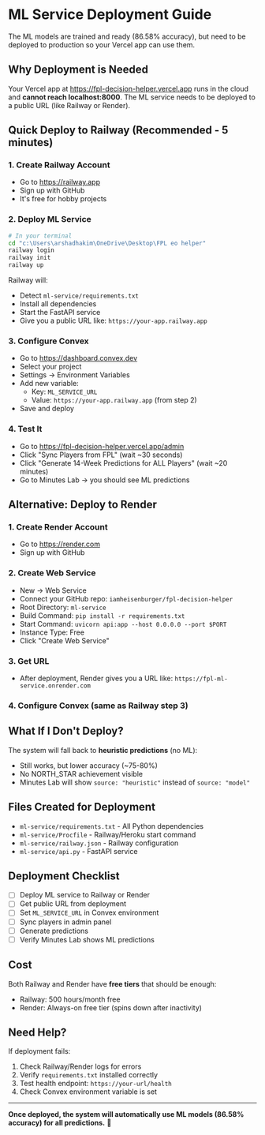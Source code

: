 # ML Service Deployment Guide

The ML models are trained and ready (86.58% accuracy), but need to be deployed to production so your Vercel app can use them.

## Why Deployment is Needed

Your Vercel app at https://fpl-decision-helper.vercel.app runs in the cloud and **cannot reach localhost:8000**. The ML service needs to be deployed to a public URL (like Railway or Render).

## Quick Deploy to Railway (Recommended - 5 minutes)

### 1. Create Railway Account
- Go to https://railway.app
- Sign up with GitHub
- It's free for hobby projects

### 2. Deploy ML Service
```bash
# In your terminal
cd "c:\Users\arshadhakim\OneDrive\Desktop\FPL eo helper"
railway login
railway init
railway up
```

Railway will:
- Detect `ml-service/requirements.txt`
- Install all dependencies
- Start the FastAPI service
- Give you a public URL like: `https://your-app.railway.app`

### 3. Configure Convex
- Go to https://dashboard.convex.dev
- Select your project
- Settings → Environment Variables
- Add new variable:
  - Key: `ML_SERVICE_URL`
  - Value: `https://your-app.railway.app` (from step 2)
- Save and deploy

### 4. Test It
- Go to https://fpl-decision-helper.vercel.app/admin
- Click "Sync Players from FPL" (wait ~30 seconds)
- Click "Generate 14-Week Predictions for ALL Players" (wait ~20 minutes)
- Go to Minutes Lab → you should see ML predictions

## Alternative: Deploy to Render

### 1. Create Render Account
- Go to https://render.com
- Sign up with GitHub

### 2. Create Web Service
- New → Web Service
- Connect your GitHub repo: `iamheisenburger/fpl-decision-helper`
- Root Directory: `ml-service`
- Build Command: `pip install -r requirements.txt`
- Start Command: `uvicorn api:app --host 0.0.0.0 --port $PORT`
- Instance Type: Free
- Click "Create Web Service"

### 3. Get URL
- After deployment, Render gives you a URL like: `https://fpl-ml-service.onrender.com`

### 4. Configure Convex (same as Railway step 3)

## What If I Don't Deploy?

The system will fall back to **heuristic predictions** (no ML):
- Still works, but lower accuracy (~75-80%)
- No NORTH_STAR achievement visible
- Minutes Lab will show `source: "heuristic"` instead of `source: "model"`

## Files Created for Deployment

- `ml-service/requirements.txt` - All Python dependencies
- `ml-service/Procfile` - Railway/Heroku start command
- `ml-service/railway.json` - Railway configuration
- `ml-service/api.py` - FastAPI service

## Deployment Checklist

- [ ] Deploy ML service to Railway or Render
- [ ] Get public URL from deployment
- [ ] Set `ML_SERVICE_URL` in Convex environment
- [ ] Sync players in admin panel
- [ ] Generate predictions
- [ ] Verify Minutes Lab shows ML predictions

## Cost

Both Railway and Render have **free tiers** that should be enough:
- Railway: 500 hours/month free
- Render: Always-on free tier (spins down after inactivity)

## Need Help?

If deployment fails:
1. Check Railway/Render logs for errors
2. Verify `requirements.txt` installed correctly
3. Test health endpoint: `https://your-url/health`
4. Check Convex environment variable is set

---

**Once deployed, the system will automatically use ML models (86.58% accuracy) for all predictions.** 🎯
